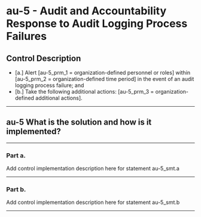 # au-5 - Audit and Accountability Response to Audit Logging Process Failures

## Control Description

- \[a.\] Alert \[au-5_prm_1 = organization-defined personnel or roles\] within \[au-5_prm_2 = organization-defined time period\] in the event of an audit logging process failure; and
- \[b.\] Take the following additional actions: \[au-5_prm_3 = organization-defined additional actions\].

______________________________________________________________________

## au-5 What is the solution and how is it implemented?

______________________________________________________________________

### Part a.

Add control implementation description here for statement au-5_smt.a

______________________________________________________________________

### Part b.

Add control implementation description here for statement au-5_smt.b

______________________________________________________________________
